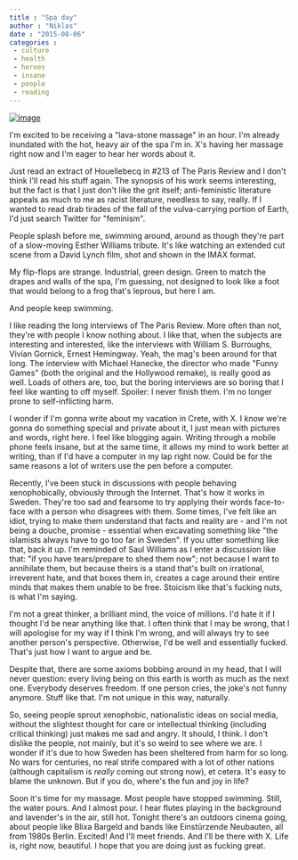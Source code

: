 ```yaml
---
title : "Spa day"
author : "Niklas"
date : "2015-08-06"
categories : 
 - culture
 - health
 - heroes
 - insane
 - people
 - reading
---
```


[![image](https://niklasblog.com/wp-content/wpid-img_20150806_103805.jpg "IMG_20150806_103805.jpg")](https://niklasblog.com/wp-content/wpid-img_20150806_1038051.jpg)

I'm excited to be receiving a "lava-stone massage" in an hour. I'm already inundated with the hot, heavy air of the spa I'm in. X's having her massage right now and I'm eager to hear her words about it.

Just read an extract of Houellebecq in #213 of The Paris Review and I don't think I'll read his stuff again. The synopsis of his work seems interesting, but the fact is that I just don't like the grit itself; anti-feministic literature appeals as much to me as racist literature, needless to say, really. If I wanted to read drab tirades of the fall of the vulva-carrying portion of Earth, I'd just search Twitter for "feminism".

People splash before me, swimming around, around as though they're part of a slow-moving Esther Williams tribute. It's like watching an extended cut scene from a David Lynch film, shot and shown in the IMAX format.

My flip-flops are strange. Industrial, green design. Green to match the drapes and walls of the spa, I'm guessing, not designed to look like a foot that would belong to a frog that's leprous, but here I am.

And people keep swimming.

I like reading the long interviews of The Paris Review. More often than not, they're with people I know nothing about. I like that, when the subjects are interesting and interested, like the interviews with William S. Burroughs, Vivian Gornick, Ernest Hemingway. Yeah, the mag's been around for that long. The interview with Michael Hanecke, the director who made "Funny Games" (both the original and the Hollywood remake), is really good as well. Loads of others are, too, but the boring interviews are so boring that I feel like wanting to off myself. Spoiler: I never finish them. I'm no longer prone to self-inflicting harm.

I wonder if I'm gonna write about my vacation in Crete, with X. I _know_ we're gonna do something special and private about it, I just mean with pictures and words, right here. I feel like blogging again. Writing through a mobile phone feels insane, but at the same time, it allows my mind to work better at writing, than if I'd have a computer in my lap right now. Could be for the same reasons a lot of writers use the pen before a computer.

Recently, I've been stuck in discussions with people behaving xenophobically, obviously through the Internet. That's how it works in Sweden. They're too sad and fearsome to try applying their words face-to-face with a person who disagrees with them. Some times, I've felt like an idiot, trying to make them understand that facts and reality are - and I'm not being a douche, promise - essential when excavating something like "the islamists always have to go too far in Sweden". If you utter something like that, back it up. I'm reminded of Saul Williams as I enter a discussion like that: "if you have tears/prepare to shed them now"; not because I want to annihilate them, but because theirs is a stand that's built on irrational, irreverent hate, and that boxes them in, creates a cage around their entire minds that makes them unable to be free. Stoicism like that's fucking nuts, is what I'm saying.

I'm not a great thinker, a brilliant mind, the voice of millions. I'd hate it if I thought I'd be near anything like that. I often think that I may be wrong, that I will apologise for my way if I think I'm wrong, and will always try to see another person's perspective. Otherwise, I'd be well and essentially fucked. That's just how I want to argue and be.

Despite that, there are some axioms bobbing around in my head, that I will never question: every living being on this earth is worth as much as the next one. Everybody deserves freedom. If one person cries, the joke's not funny anymore. Stuff like that. I'm not unique in this way, naturally.

So, seeing people sprout xenophobic, nationalistic ideas on social media, without the slightest thought for care or intellectual thinking (including critical thinking) just makes me sad and angry. It should, I think. I don't dislike the people, not mainly, but it's so weird to see where we are. I wonder if it's due to how Sweden has been sheltered from harm for so long. No wars for centuries, no real strife compared with a lot of other nations (although capitalism is _really_ coming out strong now), et cetera. It's easy to blame the unknown. But if you do, where's the fun and joy in life?

Soon it's time for my massage. Most people have stopped swimming. Still, the water pours. And I almost pour. I hear flutes playing in the background and lavender's in the air, still hot. Tonight there's an outdoors cinema going, about people like Blixa Bargeld and bands like Einstürzende Neubauten, all from 1980s Berlin. Excited! And I'll meet friends. And I'll be there with X. Life is, right now, beautiful. I hope that you are doing just as fucking great.
